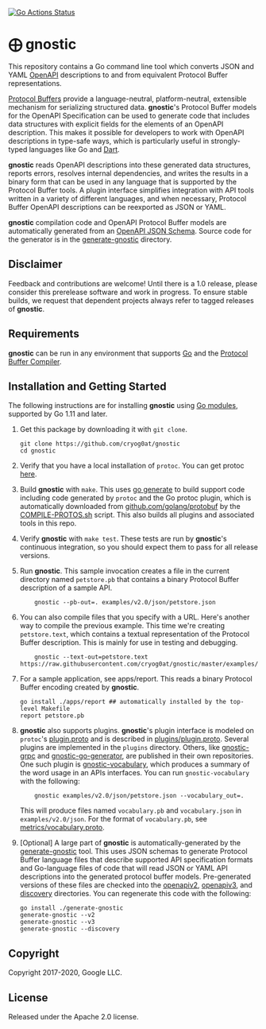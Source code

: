 [![Go Actions Status](https://github.com/google/gnostic/workflows/Go/badge.svg)](https://github.com/google/gnostic/actions)

# ⨁ gnostic

This repository contains a Go command line tool which converts JSON and YAML
[OpenAPI](https://github.com/OAI/OpenAPI-Specification) descriptions to and
from equivalent Protocol Buffer representations.

[Protocol Buffers](https://developers.google.com/protocol-buffers/) provide a
language-neutral, platform-neutral, extensible mechanism for serializing
structured data. **gnostic**'s Protocol Buffer models for the OpenAPI
Specification can be used to generate code that includes data structures with
explicit fields for the elements of an OpenAPI description. This makes it
possible for developers to work with OpenAPI descriptions in type-safe ways,
which is particularly useful in strongly-typed languages like Go and
[Dart](https://dart.dev/).

**gnostic** reads OpenAPI descriptions into these generated data structures,
reports errors, resolves internal dependencies, and writes the results in a
binary form that can be used in any language that is supported by the Protocol
Buffer tools. A plugin interface simplifies integration with API tools written
in a variety of different languages, and when necessary, Protocol Buffer
OpenAPI descriptions can be reexported as JSON or YAML.

**gnostic** compilation code and OpenAPI Protocol Buffer models are
automatically generated from an
[OpenAPI JSON Schema](https://github.com/OAI/OpenAPI-Specification/blob/master/schemas/v2.0/schema.json).
Source code for the generator is in the [generate-gnostic](generate-gnostic)
directory.

## Disclaimer

Feedback and contributions are welcome! Until there is a 1.0 release, please
consider this prerelease software and work in progress. To ensure stable
builds, we request that dependent projects always refer to tagged releases of
**gnostic**.

## Requirements

**gnostic** can be run in any environment that supports [Go](http://golang.org)
and the
[Protocol Buffer Compiler](https://github.com/protocolbuffers/protobuf).

## Installation and Getting Started

The following instructions are for installing **gnostic** using
[Go modules](https://blog.golang.org/using-go-modules), supported by Go 1.11
and later.

1.  Get this package by downloading it with `git clone`.

        git clone https://github.com/cryog0at/gnostic
        cd gnostic

2.  Verify that you have a local installation of `protoc`. You can get protoc
    [here](https://github.com/protocolbuffers/protobuf).

3.  Build **gnostic** with `make`. This uses
    [go generate](https://blog.golang.org/generate) to build support code
    including code generated by `protoc` and the Go protoc plugin, which is
    automatically downloaded from
    [github.com/golang/protobuf](https://github.com/golang/protobuf) by the
    [COMPILE-PROTOS.sh](COMPILE-PROTOS.sh) script. This also builds all plugins
    and associated tools in this repo.

4.  Verify **gnostic** with `make test`. These tests are run by **gnostic**'s
    continuous integration, so you should expect them to pass for all release
    versions.

5.  Run **gnostic**. This sample invocation creates a file in the current
    directory named `petstore.pb` that contains a binary Protocol Buffer
    description of a sample API.

            gnostic --pb-out=. examples/v2.0/json/petstore.json

6.  You can also compile files that you specify with a URL. Here's another way
    to compile the previous example. This time we're creating `petstore.text`,
    which contains a textual representation of the Protocol Buffer description.
    This is mainly for use in testing and debugging.

            gnostic --text-out=petstore.text https://raw.githubusercontent.com/cryog0at/gnostic/master/examples/v2.0/json/petstore.json

7.  For a sample application, see apps/report. This reads a binary Protocol
    Buffer encoding created by **gnostic**.

        go install ./apps/report ## automatically installed by the top-level Makefile
        report petstore.pb

8.  **gnostic** also supports plugins. **gnostic**'s plugin interface is
    modeled on `protoc`'s
    [plugin.proto](https://github.com/protocolbuffers/protobuf/blob/master/src/google/protobuf/compiler/plugin.proto)
    and is described in [plugins/plugin.proto](plugins/plugin.proto). Several
    plugins are implemented in the `plugins` directory. Others, like
    [gnostic-grpc](https://github.com/cryog0at/gnostic-grpc) and
    [gnostic-go-generator](https://github.com/cryog0at/gnostic-go-generator),
    are published in their own repositories. One such plugin is
    [gnostic-vocabulary](plugins/gnostic-vocabulary), which produces a summary
    of the word usage in an APIs interfaces. You can run `gnostic-vocabulary`
    with the following:

            gnostic examples/v2.0/json/petstore.json --vocabulary_out=.

    This will produce files named `vocabulary.pb` and `vocabulary.json` in
    `examples/v2.0/json`. For the format of `vocabulary.pb`, see
    [metrics/vocabulary.proto](metrics/vocabulary.proto).

9.  [Optional] A large part of **gnostic** is automatically-generated by the
    [generate-gnostic](generate-gnostic) tool. This uses JSON schemas to
    generate Protocol Buffer language files that describe supported API
    specification formats and Go-language files of code that will read JSON or
    YAML API descriptions into the generated protocol buffer models.
    Pre-generated versions of these files are checked into the
    [openapiv2](openapiv2), [openapiv3](openapiv3), and [discovery](discovery)
    directories. You can regenerate this code with the following:

        go install ./generate-gnostic
        generate-gnostic --v2
        generate-gnostic --v3
        generate-gnostic --discovery

## Copyright

Copyright 2017-2020, Google LLC.

## License

Released under the Apache 2.0 license.
